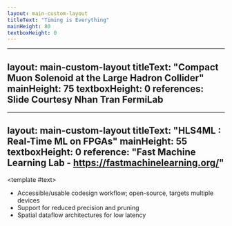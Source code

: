 ```yaml
---
layout: main-custom-layout
titleText: "Timing is Everything"
mainHeight: 80
textboxHeight: 0
---
```


<CrossfadeImages :images="[
    'fastml/superbowl-superbowllii.gif',
    'fastml/saquon-saquon-barkley.gif',
    ]" />

---
layout: main-custom-layout
titleText: "Compact Muon Solenoid at the Large Hadron Collider"
mainHeight: 75
textboxHeight: 0
references: Slide Courtesy Nhan Tran FermiLab
---

<CrossfadeImages :images="[
    'fastml/CMS-m1.png',
    'fastml/CMS.png',
    ]"/>

---
layout: main-custom-layout
titleText: "HLS4ML : Real-Time ML on FPGAs"
mainHeight: 55
textboxHeight: 0
reference: "Fast Machine Learning Lab - https://fastmachinelearning.org/"
---

<CrossfadeImages :images="[
    'fastml/hls4ml.jpg',
    ]"/>

<template #text>
  <div class="text-left">
    <ul class="list-disc pl-4">
      <li>Accessible/usable codesign workflow; open-source, targets multiple devices</li>
      <li>Support for reduced precision and pruning</li>
      <li>Spatial dataflow architectures for low latency</li>
    </ul>
  </div>
</template>


